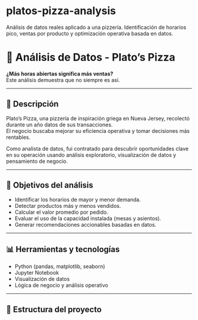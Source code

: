 # platos-pizza-analysis
Análisis de datos reales aplicado a una pizzería. Identificación de horarios pico, ventas por producto y optimización operativa basada en datos.


# 🍕 Análisis de Datos - Plato’s Pizza

**¿Más horas abiertas significa más ventas?**  
Este análisis demuestra que no siempre es así.

---

## 📌 Descripción

Plato’s Pizza, una pizzería de inspiración griega en Nueva Jersey, recolectó durante un año datos de sus transacciones.  
El negocio buscaba mejorar su eficiencia operativa y tomar decisiones más rentables.

Como analista de datos, fui contratado para descubrir oportunidades clave en su operación usando análisis exploratorio, visualización de datos y pensamiento de negocio.

---

## 🎯 Objetivos del análisis

- Identificar los horarios de mayor y menor demanda.
- Detectar productos más y menos vendidos.
- Calcular el valor promedio por pedido.
- Evaluar el uso de la capacidad instalada (mesas y asientos).
- Generar recomendaciones accionables basadas en datos.

---

## 📊 Herramientas y tecnologías

- Python (pandas, matplotlib, seaborn)
- Jupyter Notebook
- Visualización de datos
- Lógica de negocio y análisis operativo

---

## 📁 Estructura del proyecto

